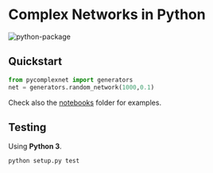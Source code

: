# Complex Networks in Python

![python-package](https://github.com/jadianes/pyComplexNet/actions/python-package.yml/badge.svg)

## Quickstart

```python
from pycomplexnet import generators
net = generators.random_network(1000,0.1)
```

Check also the [notebooks](notebooks) folder for examples.

## Testing

Using **Python 3**.

```bash
python setup.py test
```